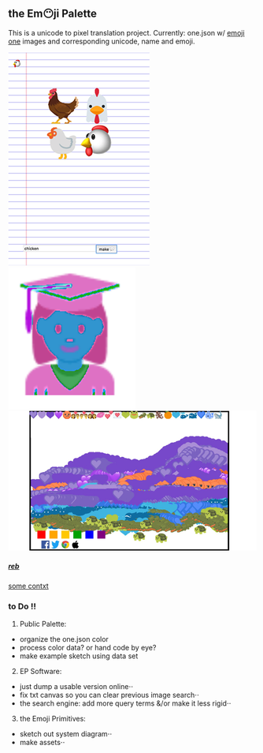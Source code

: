 ## the Em😶ji Palette
This is a unicode to pixel translation project. Currently: one.json w/ [emoji one](http://emojione.com/) images and corresponding unicode, name and emoji.

![chx](/viewerSide/theData/chx.png)
![graduate](/viewerSide/theData/grd.png)
![mountain](/viewerSide/theData/mt.jpg)

##### [reb](/viewerSide/theData/slf.png)
[some contxt](https://itp.nyu.edu/thesis2017/project/rebecca-(marks)-leopold)

### to Do ‼️

1. Public Palette:
* organize the one.json color
* process color data? or hand code by eye?
* make example sketch using data set
2. EP Software:
* just dump a usable version online⋅⋅
* fix txt canvas so you can clear previous image search⋅⋅
* the search engine: add more query terms &/or make it less rigid⋅⋅
3. the Emoji Primitives:
* sketch out system diagram⋅⋅
* make assets⋅⋅
